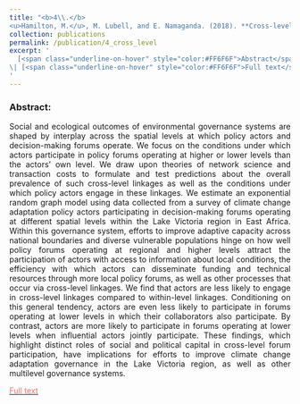 ```yaml
---
title: "<b>4\\.</b> 
<u>Hamilton, M.</u>, M. Lubell, and E. Namaganda. (2018). **Cross-level linkages in an ecology of climate change adaptation policy games.** Ecology and Society 23(2):36. <img src='../images/open_access.png'>"
collection: publications
permalink: /publication/4_cross_level
excerpt: '
  [<span class="underline-on-hover" style="color:#FF6F6F">Abstract</span>](../publication/4_cross_level)
\| [<span class="underline-on-hover" style="color:#FF6F6F">Full text</span>](https://www.ecologyandsociety.org/vol23/iss2/art36/)
'
---
```



### Abstract:

<p style='text-align: justify;'>
Social and ecological outcomes of environmental governance systems are shaped by interplay across the spatial levels at which policy actors and decision-making forums operate. We focus on the conditions under which actors participate in policy forums operating at higher or lower levels than the actors’ own level. We draw upon theories of network science and transaction costs to formulate and test predictions about the overall prevalence of such cross-level linkages as well as the conditions under which policy actors engage in these linkages. We estimate an exponential random graph model using data collected from a survey of climate change adaptation policy actors participating in decision-making forums operating at different spatial levels within the Lake Victoria region in East Africa. Within this governance system, efforts to improve adaptive capacity across national boundaries and diverse vulnerable populations hinge on how well policy forums operating at regional and higher levels attract the participation of actors with access to information about local conditions, the efficiency with which actors can disseminate funding and technical resources through more local policy forums, as well as other processes that occur via cross-level linkages. We find that actors are less likely to engage in cross-level linkages compared to within-level linkages. Conditioning on this general tendency, actors are even less likely to participate in forums operating at lower levels in which their collaborators also participate. By contrast, actors are more likely to participate in forums operating at lower levels when influential actors jointly participate. These findings, which highlight distinct roles of social and political capital in cross-level forum participation, have implications for efforts to improve climate change adaptation governance in the Lake Victoria region, as well as other multilevel governance systems.


[<span class="underline-on-hover" style="color:#FF6F6F">Full text</span>](https://www.ecologyandsociety.org/vol23/iss2/art36/)
